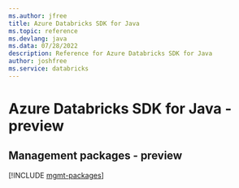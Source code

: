 ```yaml
---
ms.author: jfree
title: Azure Databricks SDK for Java
ms.topic: reference
ms.devlang: java
ms.data: 07/28/2022
description: Reference for Azure Databricks SDK for Java
author: joshfree
ms.service: databricks
---
```

# Azure Databricks SDK for Java - preview

## Management packages - preview
[!INCLUDE [mgmt-packages](databricks-mgmt-index.md)]
